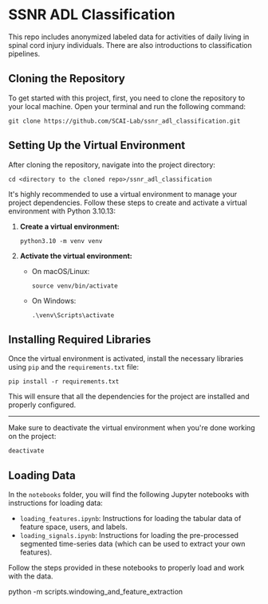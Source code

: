 # SSNR ADL Classification

This repo includes anonymized labeled data for activities of daily living in spinal cord injury individuals. There are also introductions to classification pipelines.

## Cloning the Repository

To get started with this project, first, you need to clone the repository to your local machine. Open your terminal and run the following command:

`git clone https://github.com/SCAI-Lab/ssnr_adl_classification.git`

## Setting Up the Virtual Environment

After cloning the repository, navigate into the project directory:

`cd <directory to the cloned repo>/ssnr_adl_classification`

It's highly recommended to use a virtual environment to manage your project dependencies. Follow these steps to create and activate a virtual environment with Python 3.10.13:

1. **Create a virtual environment:**

    `python3.10 -m venv venv`

2. **Activate the virtual environment:**

    - On macOS/Linux:

        `source venv/bin/activate`

    - On Windows:

        `.\venv\Scripts\activate`

## Installing Required Libraries

Once the virtual environment is activated, install the necessary libraries using `pip` and the `requirements.txt` file:

`pip install -r requirements.txt`

This will ensure that all the dependencies for the project are installed and properly configured.

---

Make sure to deactivate the virtual environment when you're done working on the project:

`deactivate`

## Loading Data

In the `notebooks` folder, you will find the following Jupyter notebooks with instructions for loading data:

- `loading_features.ipynb`: Instructions for loading the tabular data of feature space, users, and labels.
- `loading_signals.ipynb`: Instructions for loading the pre-processed segmented time-series data (which can be used to extract your own features).

Follow the steps provided in these notebooks to properly load and work with the data.


python -m scripts.windowing_and_feature_extraction
